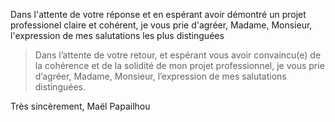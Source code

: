 Dans l'attente de votre réponse et en espérant avoir démontré un projet professionel claire et cohérent, je vous prie d'agréer, Madame, Monsieur, l'expression de mes salutations les plus distinguées

> Dans l’attente de votre retour, et espérant vous avoir convaincu(e) de la cohérence et de la solidité de mon projet professionnel, je vous prie d’agréer, Madame, Monsieur, l’expression de mes salutations distinguées.

Très sincèrement,
Maël Papailhou